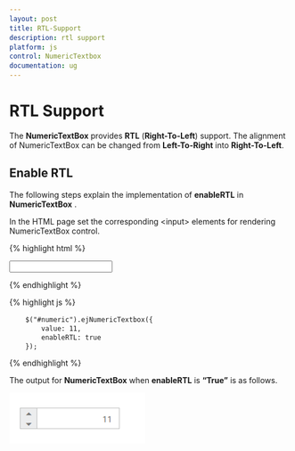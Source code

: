 ```yaml
---
layout: post
title: RTL-Support
description: rtl support
platform: js
control: NumericTextbox
documentation: ug
---
```


# RTL Support

The **NumericTextBox** provides **RTL** (**Right-To-Left**) support. The alignment of NumericTextBox can be changed from **Left-To-Right** into **Right-To-Left**.

## Enable RTL

The following steps explain the implementation of **enableRTL** in **NumericTextBox** .

In the HTML page set the corresponding &lt;input&gt; elements for rendering NumericTextBox control.

{% highlight html %}

<input id="numeric" type="text" />
	
{% endhighlight %}

{% highlight js %}


	    $("#numeric").ejNumericTextbox({
            value: 11,
            enableRTL: true
        });        


{% endhighlight %}


The output for **NumericTextBox** when **enableRTL** is **“True”** is as follows. 

![](/js/NumericTextBox/RTL-Support_images/RTL-Support_img1.png) 


